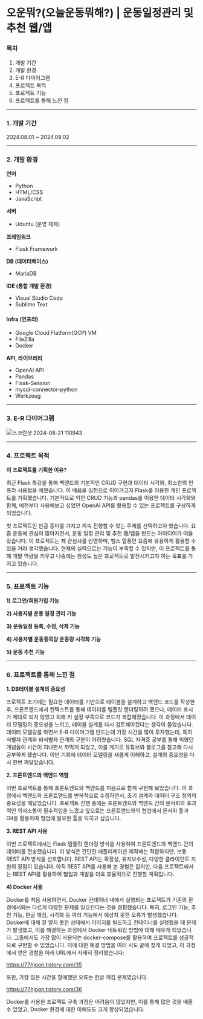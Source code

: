 # 오운뭐?(오늘운동뭐해?) | 운동일정관리 및 추천 웹/앱
### **목차**

1.  개발 기간
2.  개발 환경
3.  E-R 다이어그램
4.  프로젝트 목적
5.  프로젝트 기능
6.  프로젝트를 통해 느낀 점

---

### **1\. 개발 기간**

2024.08.01 ~ 2024.09.02

---

### **2\. 개발 환경**

**언어**

-   Python
-   HTML/CSS
-   JavaScript

**서버**

-   Uduntu (운영 체제)

**프레임워크**

-   Flask Framework

**DB (데이터베이스)**

-   MariaDB

**IDE (통합 개발 환경)**

-   Visual Studio Code
-   Sublime Text

#### **Infra (인프라)**

-   Google Cloud Flatform(GCP) VM
-   FileZilla
-   Docker

**API, 라이브러리**

-   OpenAI API
-   Pandas
-   Flask-Session
-   mysql-connector-python
-   Werkzeug

---

### **3\. E-R 다이어그램**

![스크린샷 2024-08-21 110943](https://github.com/user-attachments/assets/d1a5c16a-fbec-4141-b223-bb299922c6a5)

---

### **4\. 프로젝트 목적**

**이 프로젝트를 기획한 이유?**

최근 Flask 특강을 통해 백엔드의 기본적인 CRUD 구현과 데이터 시각화, 최소한의 인프라 사용법을 배웠습니다. 이 배움을 실천으로 이어가고자 Flask를 이용한 개인 프로젝트를 기획했습니다. 기본적으로 익힌 CRUD 기능과 pandas를 이용한 데이터 시각화와 함께, 예전부터 사용해보고 싶었던 OpenAI API를 활용할 수 있는 프로젝트를 구상하게 되었습니다.

첫 프로젝트인 만큼 흥미를 가지고 계속 진행할 수 있는 주제를 선택하고자 했습니다. 요즘 운동에 관심이 많아지면서, 운동 일정 관리 및 추천 웹/앱을 만드는 아이디어가 떠올랐습니다. 이 프로젝트는 제 관심사를 반영하며, 헬스 열풍인 요즘에 유용하게 활용할 수 있을 거라 생각했습니다. 현재의 실력으로는 기능이 부족할 수 있지만, 이 프로젝트를 통해 개발 역량을 키우고 나중에는 완성도 높은 프로젝트로 발전시키고자 하는 목표를 가지고 있습니다.

---

### **5\. 프로젝트 기능**

**1) 로그인/회원가입 기능**

**2) 사용자별 운동 일정 관리 기능**

**3) 운동일정 등록, 수정, 삭제 기능**

**4) 사용자별 운동종목당 운동량 시각화 기능**

**5) 운동 추천 기능**

---

### **6\. 프로젝트를 통해 느낀 점**

**1\. DB테이블 설계의 중요성**

프로젝트 초기에는 필요한 데이터를 기반으로 테이블을 설계하고 백엔드 코드를 작성한 후, 프론트엔드에서 컨텍스트를 통해 데이터를 템플릿 렌더링하려 했으나, 데이터 표시가 제대로 되지 않았고 외래 키 설정 부족으로 코드가 복잡해졌습니다. 이 과정에서 데이터 모델링의 중요성을 느끼고, 테이블 설계를 다시 검토해야겠다는 생각이 들었습니다. 데이터 모델링를 하면서 E-R 다이어그램 만드는데 가장 시간을 많이 투자했는데, 특히 식별자 관계와 비식별자 관계의 구분이 어려웠습니다. SQL 자격증 공부를 통해 익혔던 개념들이 시간이 지나면서 까먹게 되었고, 이를 계기로 유튜브와 블로그를 참고해 다시 공부하게 됐습니다. 이번 기회에 데이터 모델링을 새롭게 이해하고, 설계의 중요성을 다시 한번 깨달았습니다.

**2\. 프론트엔드와 백엔드 역할**

이번 프로젝트를 통해 프론트엔드와 백엔드를 처음으로 함께 구현해 보았습니다. 이 과정에서 백엔드와 프론트엔드를 반복적으로 수정하면서, 초기 설계와 데이터 구조 정의의 중요성을 깨달았습니다. 프로젝트 진행 중에는 프론트엔드와 백엔드 간의 문서화와 효과적인 의사소통이 필수적임을 느꼈고 앞으로는 프론트엔드와의 협업에서 문서화 툴과 Git을 활용하여 협업에 필요한 툴을 익히고 싶습니다.

**3\. REST API 사용**

이번 프로젝트에서는 Flask 템플릿 렌더링 방식을 사용하여 프론트엔드와 백엔드 간의 데이터를 전송했습니다. 이 방식은 간단한 애플리케이션 제작에는 적합하지만, 보통 REST API 방식을 선호합니다. REST API는 확장성, 유지보수성, 다양한 클라이언트 지원의 장점이 있습니다. 아직 REST API를 사용해 본 경험은 없지만, 다음 프로젝트에서는 REST API를 활용하여 협업과 개발을 더욱 효율적으로 진행할 계획입니다.

**4) Docker 사용**

Docker를 처음 사용하면서, Docker 컨테이너 내에서 실행되는 프로젝트가 기존의 환경에서와는 다르게 다양한 문제를 일으킨다는 것을 경험했습니다. 특히, 로그인 기능, 추천 기능, 한글 깨짐, 시각화 등 여러 기능에서 예상치 못한 오류가 발생했습니다. Docker에 대해 잘 알지 못한 상태에서 이미지를 빌드하고 컨테이너를 실행했을 때 문제가 발생했고, 이를 해결하는 과정에서 Docker 네트워킹 방법에 대해 배우게 되었습니다. 그중에서도 가장 많이 사용되는 docker-compose를 활용하여 프로젝트를 성공적으로 구현할 수 있었습니다. 이에 대한 해결 방법을 여러 시도 끝에 찾게 되었고, 이 과정에서 얻은 경험을 아래 URL에서 자세히 정리했습니다:

https://77hjoon.tistory.com/35

또한, 가장 많은 시간을 할애했던 오류는 한글 깨짐 문제였습니다.

https://77hjoon.tistory.com/36

Docker를 사용한 프로젝트 구축 과정은 어려움이 많았지만, 이를 통해 많은 것을 배울 수 있었고, Docker 환경에 대한 이해도도 크게 향상되었습니다.

